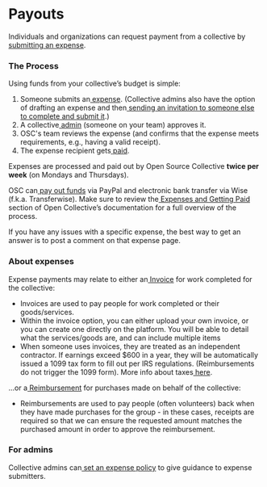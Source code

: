 # Payouts

Individuals and organizations can request payment from a collective by[ submitting an expense](https://docs.opencollective.com/help/expenses-and-getting-paid/submitting-expenses).

### The Process

Using funds from your collective’s budget is simple:

1. Someone submits an[ expense](https://docs.opencollective.com/help/expenses-and-getting-paid/submitting-expenses). (Collective admins also have the option of drafting an expense and then[ sending an invitation to someone else to complete and submit it](https://docs.opencollective.com/help/expenses-and-getting-paid/submitting-expenses#inviting-a-third-party-to-submit-an-expense).)
2. A collective[ admin](https://docs.opencollective.com/help/collectives/core-contributors#roles) (someone on your team) approves it.
3. OSC's team reviews the expense (and confirms that the expense meets requirements, e.g., having a valid receipt).
4. The expense recipient gets[ paid](https://docs.opencollective.com/help/fiscal-hosts/payouts#what-payment-methods-do-you-support-for-withdrawals).

Expenses are processed and paid out by Open Source Collective **twice per week** (on Mondays and Thursdays).&#x20;

OSC can[ pay out funds](https://docs.opencollective.com/help/expenses-and-getting-paid/expenses#by-what-method-can-i-get-paid) via PayPal and electronic bank transfer via Wise (f.k.a. Transferwise). Make sure to review the[ Expenses and Getting Paid](https://docs.opencollective.com/help/expenses-and-getting-paid/expenses) section of Open Collective’s documentation for a full overview of the process.

If you have any issues with a specific expense, the best way to get an answer is to post a comment on that expense page.

### About expenses

Expense payments may relate to either an[ Invoice](https://docs.opencollective.com/help/expenses-and-getting-paid/submitting-expenses#invoices) for work completed for the collective:

* Invoices are used to pay people for work completed or their goods/services.
* Within the invoice option, you can either upload your own invoice, or you can create one directly on the platform. You will be able to detail what the services/goods are, and can include multiple items
* When someone uses invoices, they are treated as an independent contractor. If earnings exceed $600 in a year, they will be automatically issued a 1099 tax form to fill out per IRS regulations. (Reimbursements do not trigger the 1099 form). More info about taxes[ here](https://docs.opencollective.com/help/expenses-and-getting-paid/tax-information).

...or a[ Reimbursement](https://docs.opencollective.com/help/expenses-and-getting-paid/submitting-expenses#reimbursements) for purchases made on behalf of the collective:

* Reimbursements are used to pay people (often volunteers) back when they have made purchases for the group - in these cases, receipts are required so that we can ensure the requested amount matches the purchased amount in order to approve the reimbursement.

### For admins

Collective admins can[ set an expense policy](https://docs.opencollective.com/help/collectives/expense-policy) to give guidance to expense submitters.
